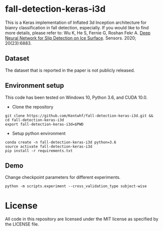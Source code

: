 # fall-detection-keras-i3d
This is a Keras implementation of Inflated 3d Inception architecture for bianry classification in fall detection, especially. If you would like to find more details, please refer to: Wu K, He S, Fernie G, Roshan Fekr A. [Deep Neural Network for Slip Detection on Ice Surface](https://www.mdpi.com/1424-8220/20/23/6883#cite). Sensors. 2020; 20(23):6883.

## Dataset
The dataset that is reported in the paper is not publicly released. 

## Environment setup
This code has been tested on Windows 10, Python 3.6, and CUDA 10.0.
- Clone the repository 
```
git clone https://github.com/Kentwhf/fall-detection-keras-i3d.git && cd fall-detection-keras-i3d
export fall-detection-keras-i3d=$PWD
```
- Setup python environment
```
conda create -n fall-detection-keras-i3d python=3.6
source activate fall-detection-keras-i3d
pip install -r requirements.txt
```

## Demo
Change checkpoint parameters for different experiments. 
```
python -m scripts.experiment --cross_validation_type subject-wise
```

# License
All code in this repository are licensed under the MIT license as specified by the LICENSE file.

